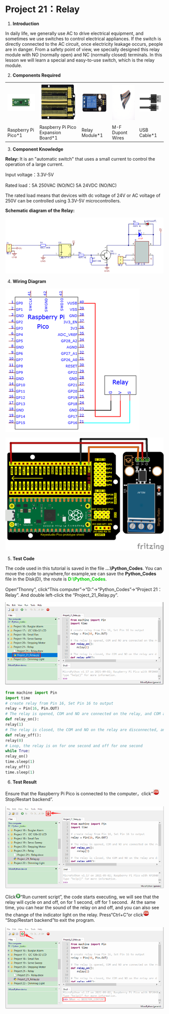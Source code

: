 # Project 21：Relay

1.  **Introduction**
    

In daily life, we generally use AC to drive electrical equipment, and sometimes we use switches to control electrical appliances. If the switch is directly connected to the AC circuit, once electricity leakage occurs, people are in danger. From a safety point of view, we specially designed this relay module with NO (normally open) and NC (normally closed) terminals. In this lesson we will learn a special and easy-to-use switch, which is the relay module.
    
2.  **Components Required**

<table>
<tbody>
<tr class="odd">
<td><p><img src="https://raw.githubusercontent.com/keyestudio/KS3025-KS3025F-Keyestudio-Raspberry-Pi-Pico-Learning-Kit-Complete-Edition-Python/master/media/5207588df3059cf385957664d41e9ac6.jpeg" style="width:1.41806in;height:0.56458in" /></p></td>
<td><img src="https://raw.githubusercontent.com/keyestudio/KS3025-KS3025F-Keyestudio-Raspberry-Pi-Pico-Learning-Kit-Complete-Edition-Python/master/media/bc08dc3772fc1fef6fa1e07bd81f6680.png" style="width:1.66806in;height:1.28403in" /></td>
<td><img src="https://raw.githubusercontent.com/keyestudio/KS3025-KS3025F-Keyestudio-Raspberry-Pi-Pico-Learning-Kit-Complete-Edition-Python/master/media/1ea87894c6aa8d475203e447ad5e930a.png" style="width:1.27083in;height:0.68056in" /></td>
<td><img src="https://raw.githubusercontent.com/keyestudio/KS3025-KS3025F-Keyestudio-Raspberry-Pi-Pico-Learning-Kit-Complete-Edition-Python/master/media/1fbdfe0569327d9a42600a54336bf7b5.png" style="width:1.38819in;height:1.15833in" /></td>
<td><img src="https://raw.githubusercontent.com/keyestudio/KS3025-KS3025F-Keyestudio-Raspberry-Pi-Pico-Learning-Kit-Complete-Edition-Python/master/media/7dcbd02995be3c142b2f97df7f7c03ce.png" style="width:1.11528in;height:0.59722in" /></td>
</tr>
<tr class="even">
<td>Raspberry Pi Pico*1</td>
<td>Raspberry Pi Pico Expansion Board*1</td>
<td>Relay Module*1</td>
<td>M-F Dupont Wires</td>
<td>USB Cable*1</td>
</tr>
</tbody>
</table>

3.  **Component Knowledge**
    

**Relay:** It is an "automatic switch" that uses a small current to control the operation of a large current.
    
Input voltage：3.3V-5V
    
Rated load：5A 250VAC (NO/NC) 5A 24VDC (NO/NC)
    
The rated load means that devices with dc voltage of 24V or AC voltage of 250V can be controlled using 3.3V-5V microcontrollers.  
    
**Schematic diagram of the Relay:**

![Img](./media/img-20231025165044.png)


4.  **Wiring Diagram**

![Img](./media/img-20231025165054.png)

![](../media/0e76ea13b2034301be2ecdfde7f21f1e.png)

5.  **Test Code**

The code used in this tutorial is saved in the file **...\\Python_Codes**. You can move the code to anywhere,for example,we can save the **Python_Codes** file in the Disk(D), the route is <span style="color: rgb(0, 209, 0);">**D:\\Python_Codes**</span>.

Open“Thonny”, click“This computer”→“D:”→“Python_Codes”→“Project 21：Relay”. And double left-click the “Project\_21\_Relay.py”.

![](../media/6b610e7e5081befcea5305663f426d38.png)

```python
from machine import Pin
import time
# create relay from Pin 16, Set Pin 16 to output
relay = Pin(16, Pin.OUT)
# The relay is opened, COM and NO are connected on the relay, and COM and NC are disconnected.
def relay_on():
relay(1)
# The relay is closed, the COM and NO on the relay are disconnected, and the COM and NC are connected.
def relay_off():
relay(0)
# Loop, the relay is on for one second and off for one second
while True:
relay_on()
time.sleep(1)
relay_off()
time.sleep(1)
```


6.  **Test Result**
    
Ensure that the Raspberry Pi Pico is connected to the computer，click“![](../media/27451c8a9c13e29d02bc0f5831cfaf1f.png)Stop/Restart backend”.

![](../media/e9e38c240d8278f282fd2912cc73d331.png)

Click![](../media/da852227207616ccd9aff28f19e02690.png)“Run current script”, the code starts executing, we will see that the relay will cycle on and off, on for 1 second, off for 1 second.  At the same time, you can hear the sound of the relay on and off, and you can also see the change of the indicator light on the relay. Press“Ctrl+C”or click![](../media/27451c8a9c13e29d02bc0f5831cfaf1f.png)“Stop/Restart backend”to exit the program.

![](../media/be6f35e062c5656930fffa6dce839777.png)
